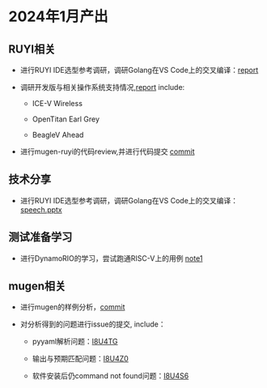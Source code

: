 # 2024年1月产出

## RUYI相关

- 进行RUYI IDE选型参考调研，调研Golang在VS Code上的交叉编译：[report](https://github.com/ruyisdk/pmd/blob/main/investigation/GO_VSCode.md)


- 调研开发版与相关操作系统支持情况,[report](https://github.com/KotorinMinami/plct-working/blob/main/RUYI/borad_OS.md) include:

  - ICE-V Wireless

  - OpenTitan Earl Grey
  
  - BeagleV Ahead 

- 进行mugen-ruyi的代码review,并进行代码提交 [commit](https://github.com/weilinfox/ruyi-mugen/pull/1)

## 技术分享

- 进行RUYI IDE选型参考调研，调研Golang在VS Code上的交叉编译：[speech.pptx](https://github.com/KotorinMinami/plct-working/blob/main/GO-riscv/speech.pptx)

## 测试准备学习

- 进行DynamoRIO的学习，尝试跑通RISC-V上的用例 [note1](https://github.com/KotorinMinami/plct-working/blob/main/DynomaRIO/note1.md)

## mugen相关

- 进行mugen的样例分析，[commit](https://github.com/KotorinMinami/plct-working/commit/d066b00565ef8af997115451ede3c18f65148e3b)

- 对分析得到的问题进行issue的提交, include：

    - pyyaml解析问题：[I8U4TG](https://gitee.com/openeuler/mugen/issues/I8U4TG?from=project-issue)

    - 输出与预期匹配问题：[I8U4Z0](https://gitee.com/openeuler/mugen/issues/I8U4Z0?from=project-issue)

    - 软件安装后仍command not found问题：[I8U4S6](https://gitee.com/openeuler/mugen/issues/I8U4S6?from=project-issue)